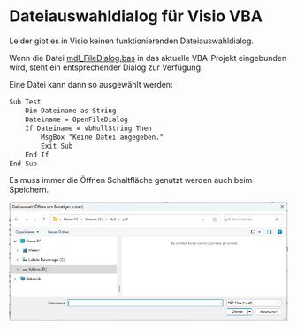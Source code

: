 # Dateiauswahldialog für Visio VBA

Leider gibt es in Visio keinen funktionierenden Dateiauswahldialog. 

Wenn die Datei [mdl_FileDialog.bas](/code/mdl_FileDialog.bas) in das aktuelle VBA-Projekt eingebunden wird, steht ein entsprechender Dialog zur Verfügung.

Eine Datei kann dann so ausgewählt werden:

```
Sub Test
    Dim Dateiname as String
    Dateiname = OpenFileDialog
    If Dateiname = vbNullString Then
        MsgBox "Keine Datei angegeben."
        Exit Sub
    End If
End Sub
```

Es muss immer die Öffnen Schaltfläche genutzt werden auch beim Speichern.

![Screenshot Dateidialog](/sources/VisioDateiDialog.png)
